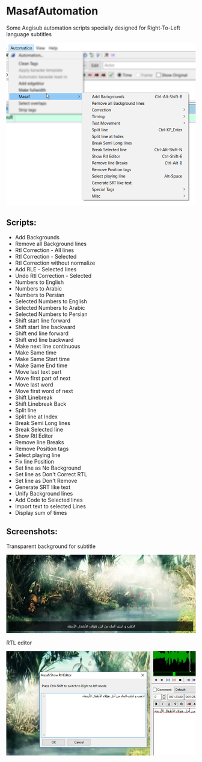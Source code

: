 # MasafAutomation

Some Aegisub automation scripts specially designed for Right-To-Left language subtitles

![Masaf Automation](img/MasafAutomation.png)

## Scripts:

- Add Backgrounds
- Remove all Background lines
- Rtl Correction - All lines
- Rtl Correction - Selected
- Rtl Correction without normalize
- Add RLE - Selected lines
- Undo Rtl Correction - Selected
- Numbers to English
- Numbers to Arabic
- Numbers to Persian
- Selected Numbers to English
- Selected Numbers to Arabic
- Selected Numbers to Persian
- Shift start line forward
- Shift start line backward
- Shift end line forward
- Shift end line backward
- Make next line continuous
- Make Same time
- Make Same Start time
- Make Same End time
- Move last text part
- Move first part of next
- Move last word
- Move first word of next
- Shift Linebreak
- Shift Linebreak Back
- Split line
- Split line at Index
- Break Semi Long lines
- Break Selected line
- Show Rtl Editor
- Remove line Breaks
- Remove Position tags
- Select playing line
- Fix line Position
- Set line as No Background
- Set line as Don't Correct RTL
- Set line as Don't Remove
- Generate SRT like text
- Unify Background lines
- Add Code to Selected lines
- Import text to selected Lines
- Display sum of times

## Screenshots:

Transparent background for subtitle

![Add Background](img/AddBackground.jpg)

RTL editor

![Rtl Editor](img/RtlEditor.jpg)
